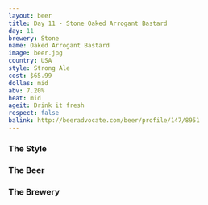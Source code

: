 ```yaml
---
layout: beer
title: Day 11 - Stone Oaked Arrogant Bastard
day: 11
brewery: Stone
name: Oaked Arrogant Bastard
image: beer.jpg
country: USA
style: Strong Ale
cost: $65.99
dollas: mid
abv: 7.20%
heat: mid
ageit: Drink it fresh
respect: false
balink: http://beeradvocate.com/beer/profile/147/8951
---
```


### The Style

### The Beer

### The Brewery

